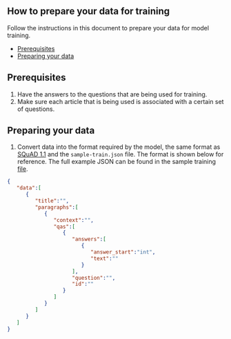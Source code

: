 ## How to prepare your data for training

Follow the instructions in this document to prepare your data for model training.
- [Prerequisites](#prerequisites)
- [Preparing your data](#preparing-your-data)

## Prerequisites
1. Have the answers to the questions that are being used for training.
2. Make sure each article that is being used is associated with a certain set of questions. 

## Preparing your data
1. Convert data into the format required by the model, the same format as [SQuAD 1.1](https://rajpurkar.github.io/SQuAD-explorer/) and the `sample-train.json` file. 
The format is shown below for reference. The full example JSON can be found in the sample training [file](../../training/sample_training_data/sample-train.json).

```json
{
   "data":[
      {
         "title":"",
         "paragraphs":[
            {
               "context":"",
               "qas":[
                  {
                     "answers":[
                        {
                           "answer_start":"int",
                           "text":""
                        }
                     ],
                     "question":"",
                     "id":""
                  }
               ]
            }
         ]
      }
   ]
}
```
